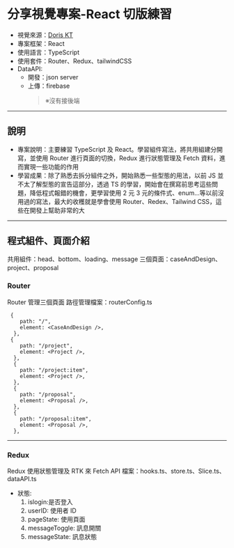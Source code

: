 # 分享視覺專案-React 切版練習

- 視覺來源：[Doris KT](https://www.facebook.com/K.T1003)
- 專案框架：React
- 使用語言：TypeScript
- 使用套件：Router、Redux、tailwindCSS
- DataAPI:
  - 開發：json server
  - 上傳：firebase
    > ※沒有接後端

---

## 說明

- 專案說明：主要練習 TypeScript 及 React。學習組件寫法，將共用組建分開寫，並使用 Router 進行頁面的切換，Redux 進行狀態管理及 Fetch 資料，進而實現一些功能的作用
- 學習成果：除了熟悉去拆分組件之外，開始熟悉一些型態的用法，以前 JS 並不太了解型態的宣告這部分，透過 TS 的學習，開始會在撰寫前思考這些問題，降低程式報錯的機會，更學習使用 2 元 3 元的條件式、enum...等以前沒用過的寫法，最大的收穫就是學會使用 Router、Redex、Tailwind CSS，這些在開發上幫助非常的大

---

## 程式組件、頁面介紹

共用組件：head、bottom、loading、message
三個頁面：caseAndDesign、project、proposal

### Router

Router 管理三個頁面
路徑管理檔案：routerConfig.ts

```
 {
    path: "/",
    element: <CaseAndDesign />,
  },
 {
    path: "/project",
    element: <Project />,
  },
  {
    path: "/project:item",
    element: <Project />,
  },
  {
    path: "/proposal",
    element: <Proposal />,
  },
  {
    path: "/proposal:item",
    element: <Proposal />,
  },
```

---

### Redux

Redux 使用狀態管理及 RTK 來 Fetch API
檔案：hooks.ts、store.ts、Slice.ts、dataAPI.ts

- 狀態:
  1. islogin:是否登入
  2. userID: 使用者 ID
  3. pageState: 使用頁面
  4. messageToggle: 訊息開關
  5. messageState: 訊息狀態
